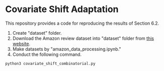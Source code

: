 # Covariate Shift Adaptation
This repository provides a code for reproducing the results of Section 6.2.  

1. Create "dataset" folder.
2. Download the Amazon review dataset into "dataset" folder from [this website](http://www.cs.jhu.edu/~mdredze/datasets/sentiment/).
3. Make datasets by "amazon_data_processing.ipynb."
4. Conduct the following command.

```bash
python3 covariate_shift_combinatorial.py
```
